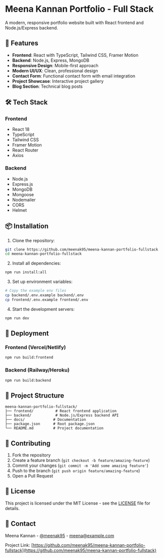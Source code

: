 # Meena Kannan Portfolio - Full Stack

A modern, responsive portfolio website built with React frontend and Node.js/Express backend.

## 🚀 Features

- **Frontend**: React with TypeScript, Tailwind CSS, Framer Motion
- **Backend**: Node.js, Express, MongoDB
- **Responsive Design**: Mobile-first approach
- **Modern UI/UX**: Clean, professional design
- **Contact Form**: Functional contact form with email integration
- **Project Showcase**: Interactive project gallery
- **Blog Section**: Technical blog posts

## 🛠️ Tech Stack

### Frontend
- React 18
- TypeScript
- Tailwind CSS
- Framer Motion
- React Router
- Axios

### Backend
- Node.js
- Express.js
- MongoDB
- Mongoose
- Nodemailer
- CORS
- Helmet

## 📦 Installation

1. Clone the repository:
```bash
git clone https://github.com/meenak95/meena-kannan-portfolio-fullstack.git
cd meena-kannan-portfolio-fullstack
```

2. Install all dependencies:
```bash
npm run install:all
```

3. Set up environment variables:
```bash
# Copy the example env files
cp backend/.env.example backend/.env
cp frontend/.env.example frontend/.env
```

4. Start the development servers:
```bash
npm run dev
```

## 🚀 Deployment

### Frontend (Vercel/Netlify)
```bash
npm run build:frontend
```

### Backend (Railway/Heroku)
```bash
npm run build:backend
```

## 📁 Project Structure

```
meena-kannan-portfolio-fullstack/
├── frontend/          # React frontend application
├── backend/           # Node.js/Express backend API
├── docs/             # Documentation
├── package.json      # Root package.json
└── README.md         # Project documentation
```

## 🤝 Contributing

1. Fork the repository
2. Create a feature branch (`git checkout -b feature/amazing-feature`)
3. Commit your changes (`git commit -m 'Add some amazing feature'`)
4. Push to the branch (`git push origin feature/amazing-feature`)
5. Open a Pull Request

## 📄 License

This project is licensed under the MIT License - see the [LICENSE](LICENSE) file for details.

## 📧 Contact

Meena Kannan - [@meenak95](https://github.com/meenak95) - meena@example.com

Project Link: [https://github.com/meenak95/meena-kannan-portfolio-fullstack](https://github.com/meenak95/meena-kannan-portfolio-fullstack)
